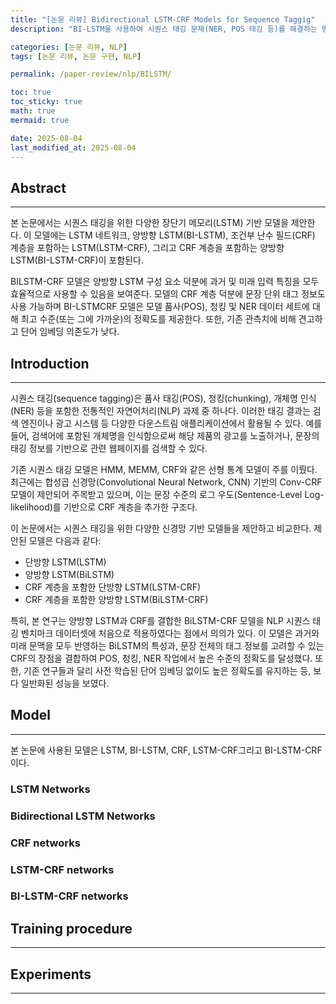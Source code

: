 ```yaml
---
title: "[논문 리뷰] Bidirectional LSTM-CRF Models for Sequence Taggig" 
description: "BI-LSTM을 사용하여 시퀀스 태깅 문제(NER, POS 태깅 등)를 해결하는 방법 대한 논문 리뷰 및 논문 구현"

categories: [논문 리뷰, NLP]
tags: [논문 리뷰, 논문 구현, NLP]

permalink: /paper-review/nlp/BILSTM/

toc: true
toc_sticky: true
math: true
mermaid: true

date: 2025-08-04
last_modified_at: 2025-08-04
---
```


## Abstract
------------

본 논문에서는 시퀀스 태깅을 위한 다양한 장단기 메모리(LSTM) 기반 모델을 제안한다. 이 모델에는 LSTM 네트워크, 양방향 LSTM(BI-LSTM), 조건부 난수 필드(CRF) 계층을 포함하는 LSTM(LSTM-CRF), 그리고 CRF 계층을 포함하는 양방향 LSTM(BI-LSTM-CRF)이 포함된다.

BILSTM-CRF 모델은 양방향 LSTM 구성 요소 덕분에 과거 및 미래 입력 특징을 모두 효율적으로 사용할 수 있음을 보여준다. 모델의 CRF 계층 덕분에 문장 단위 태그 정보도 사용 가능하며 BI-LSTMCRF 모델은 모델 품사(POS), 청킹 및 NER 데이터 세트에 대해 최고 수준(또는 그에 가까운)의 정확도를 제공한다. 또한, 기존 관측치에 비해 견고하고 단어 임베딩 의존도가 낮다.

## Introduction
---------

시퀀스 태깅(sequence tagging)은 품사 태깅(POS), 청킹(chunking), 개체명 인식(NER) 등을 포함한 전통적인 자연어처리(NLP) 과제 중 하나다. 이러한 태깅 결과는 검색 엔진이나 광고 시스템 등 다양한 다운스트림 애플리케이션에서 활용될 수 있다. 예를 들어, 검색어에 포함된 개체명을 인식함으로써 해당 제품의 광고를 노출하거나, 문장의 태깅 정보를 기반으로 관련 웹페이지를 검색할 수 있다.

기존 시퀀스 태깅 모델은 HMM, MEMM, CRF와 같은 선형 통계 모델이 주를 이뤘다. 최근에는 합성곱 신경망(Convolutional Neural Network, CNN) 기반의 Conv-CRF 모델이 제안되어 주목받고 있으며, 이는 문장 수준의 로그 우도(Sentence-Level Log-likelihood)를 기반으로 CRF 계층을 추가한 구조다.

이 논문에서는 시퀀스 태깅을 위한 다양한 신경망 기반 모델들을 제안하고 비교한다.
제안된 모델은 다음과 같다:

- 단방향 LSTM(LSTM)
- 양방향 LSTM(BiLSTM)
- CRF 계층을 포함한 단방향 LSTM(LSTM-CRF)
- CRF 계층을 포함한 양방향 LSTM(BiLSTM-CRF)

특히, 본 연구는 양방향 LSTM과 CRF를 결합한 BiLSTM-CRF 모델을 NLP 시퀀스 태깅 벤치마크 데이터셋에 처음으로 적용하였다는 점에서 의의가 있다. 이 모델은 과거와 미래 문맥을 모두 반영하는 BiLSTM의 특성과, 문장 전체의 태그 정보를 고려할 수 있는 CRF의 장점을 결합하여 POS, 청킹, NER 작업에서 높은 수준의 정확도를 달성했다. 또한, 기존 연구들과 달리 사전 학습된 단어 임베딩 없이도 높은 정확도를 유지하는 등, 보다 일반화된 성능을 보였다.

## Model
-------

본 논문에 사용된 모델은 LSTM, BI-LSTM, CRF, LSTM-CRF그리고 BI-LSTM-CRF이다.

### LSTM Networks

### Bidirectional LSTM Networks

### CRF networks

### LSTM-CRF networks

### BI-LSTM-CRF networks

## Training procedure
----------

## Experiments
-----------